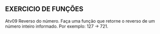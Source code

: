 ## EXERCICIO DE FUNÇÕES
Atv09
Reverso do número. Faça uma função que retorne o reverso de um número inteiro informado. Por exemplo: 127 -> 721.
